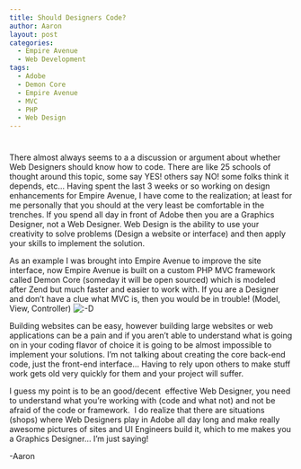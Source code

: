 ```yaml
---
title: Should Designers Code?
author: Aaron
layout: post
categories:
  - Empire Avenue
  - Web Development
tags:
  - Adobe
  - Demon Core
  - Empire Avenue
  - MVC
  - PHP
  - Web Design
---
```

# 

There almost always seems to a a discussion or argument about whether Web Designers should know how to code. There are like 25 schools of thought around this topic, some say YES! others say NO! some folks think it depends, etc… Having spent the last 3 weeks or so working on design enhancements for Empire Avenue, I have come to the realization; at least for me personally that you should at the very least be comfortable in the trenches. If you spend all day in front of Adobe then you are a Graphics Designer, not a Web Designer. Web Design is the ability to use your creativity to solve problems (Design a website or interface) and then apply your skills to implement the solution.

As an example I was brought into Empire Avenue to improve the site interface, now Empire Avenue is built on a custom PHP MVC framework called Demon Core (someday it will be open sourced) which is modeled after Zend but much faster and easier to work with. If you are a Designer and don’t have a clue what MVC is, then you would be in trouble! (Model, View, Controller) ![:-D][1] 

 [1]: http://www.aaronkwhite.com/wp-includes/images/smilies/icon_biggrin.gif

Building websites can be easy, however building large websites or web applications can be a pain and if you aren’t able to understand what is going on in your coding flavor of choice it is going to be almost impossible to implement your solutions. I’m not talking about creating the core back-end code, just the front-end interface… Having to rely upon others to make stuff work gets old very quickly for them and your project will suffer.

I guess my point is to be an good/decent  effective Web Designer, you need to understand what you’re working with (code and what not) and not be afraid of the code or framework.  I do realize that there are situations (shops) where Web Designers play in Adobe all day long and make really awesome pictures of sites and UI Engineers build it, which to me makes you a Graphics Designer… I’m just saying!

-Aaron